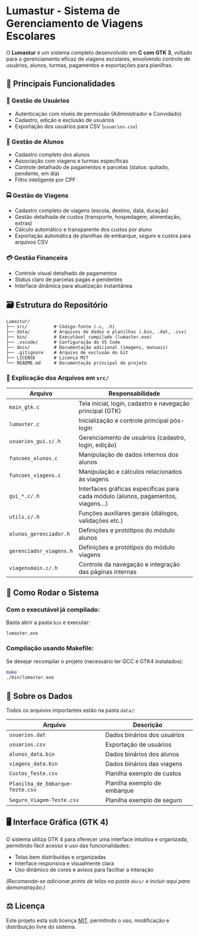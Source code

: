 # Lumastur - Sistema de Gerenciamento de Viagens Escolares

O **Lumastur** é um sistema completo desenvolvido em **C com GTK 3**, voltado para o gerenciamento eficaz de viagens escolares, envolvendo controle de usuários, alunos, turmas, pagamentos e exportações para planilhas.

## 🧠 Principais Funcionalidades

### 🔑 Gestão de Usuários

* Autenticação com níveis de permissão (Administrador e Convidado)
* Cadastro, edição e exclusão de usuários
* Exportação dos usuários para CSV (`usuarios.csv`)

### 🎒 Gestão de Alunos

* Cadastro completo dos alunos
* Associação com viagens e turmas específicas
* Controle detalhado de pagamentos e parcelas (status: quitado, pendente, em dia)
* Filtro inteligente por CPF

### 🚍 Gestão de Viagens

* Cadastro completo de viagens (escola, destino, data, duração)
* Gestão detalhada de custos (transporte, hospedagem, alimentação, extras)
* Cálculo automático e transparente dos custos por aluno
* Exportação automática de planilhas de embarque, seguro e custos para arquivos CSV

### 💳 Gestão Financeira

* Controle visual detalhado de pagamentos
* Status claro de parcelas pagas e pendentes
* Interface dinâmica para atualização instantânea

## 🗃️ Estrutura do Repositório

```plaintext
Lumastur/
├── src/          # Código-fonte (.c, .h)
├── data/         # Arquivos de dados e planilhas (.bin, .dat, .csv)
├── bin/          # Executável compilado (lumaster.exe)
├── .vscode/      # Configuração do VS Code
├── docs/         # Documentação adicional (imagens, manuais)
├── .gitignore    # Arquivo de exclusão do Git
├── LICENSE       # Licença MIT
└── README.md     # Documentação principal do projeto
```

### 📂 Explicação dos Arquivos em `src/`

| Arquivo                   | Responsabilidade                                                                 |
|---------------------------|----------------------------------------------------------------------------------|
| `main_gtk.c`              | Tela inicial, login, cadastro e navegação principal (GTK)                        |
| `lumaster.c`              | Inicialização e controle principal pós-login                                     |
| `usuarios_gui.c/.h`       | Gerenciamento de usuários (cadastro, login, edição)                              |
| `funcoes_alunos.c`        | Manipulação de dados internos dos alunos                                         |
| `funcoes_viagens.c`       | Manipulação e cálculos relacionados às viagens                                   |
| `gui_*.c/.h`              | Interfaces gráficas específicas para cada módulo (alunos, pagamentos, viagens…)  |
| `utils.c/.h`              | Funções auxiliares gerais (diálogos, validações etc.)                            |
| `alunos_gerenciador.h`    | Definições e protótipos do módulo alunos                                         |
| `gerenciador_viagens.h`   | Definições e protótipos do módulo viagens                                        |
| `viagensmain.c/.h`        | Controle da navegação e integração das páginas internas                          |



## 🚀 Como Rodar o Sistema

### Com o executável já compilado:

Basta abrir a pasta `bin` e executar:

```plaintext
lumaster.exe
```

### Compilação usando Makefile:

Se desejar recompilar o projeto (necessário ter GCC e GTK4 instalados):

```bash
make
./bin/lumaster.exe
```

## 📂 Sobre os Dados

Todos os arquivos importantes estão na pasta `data/`:

| Arquivo                          | Descrição                    |
| -------------------------------- | ---------------------------- |
| `usuarios.dat`                   | Dados binários dos usuários  |
| `usuarios.csv`                   | Exportação de usuários       |
| `alunos_data.bin`                | Dados binários dos alunos    |
| `viagens_data.bin`               | Dados binários das viagens   |
| `Custos_Teste.csv`               | Planilha exemplo de custos   |
| `Planilha_de_Embarque-Teste.csv` | Planilha exemplo de embarque |
| `Seguro_Viagem-Teste.csv`        | Planilha exemplo de seguro   |

## 🖥️ Interface Gráfica (GTK 4)

O sistema utiliza GTK 4 para oferecer uma interface intuitiva e organizada, permitindo fácil acesso e uso das funcionalidades:

* Telas bem distribuídas e organizadas
* Interface responsiva e visualmente clara
* Uso dinâmico de cores e avisos para facilitar a interação

*(Recomenda-se adicionar prints de telas na pasta `docs/` e incluir aqui para demonstração.)*

## ⚖️ Licença

Este projeto está sob licença [MIT](LICENSE), permitindo o uso, modificação e distribuição livre do sistema.
